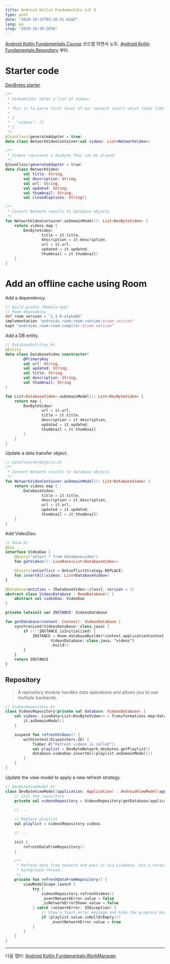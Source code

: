```yaml
---
title: Android Kotlin Fundamentals 노트 9
type: post
date: "2020-10-31T03:38:41.628Z"
lang: ko
slug: "2020-10-30-2038"
---
```


[Android Kotlin Fundamentals Course](https://codelabs.developers.google.com/android-kotlin-fundamentals/) 코드랩 하면서 노트. [Android Kotlin Fundamentals:Repository](https://codelabs.developers.google.com/codelabs/kotlin-android-training-repository/#0) 부터.

# Starter code

[DevBytes starter](https://github.com/google-developer-training/android-kotlin-fundamentals-starter-apps/tree/master/DevBytes-starter).

```kotlin
/**
 * VideoHolder holds a list of Videos.
 *
 * This is to parse first level of our network result which looks like
 *
 * {
 *   "videos": []
 * }
 */
@JsonClass(generateAdapter = true)
data class NetworkVideoContainer(val videos: List<NetworkVideo>)

/**
 * Videos represent a devbyte that can be played.
 */
@JsonClass(generateAdapter = true)
data class NetworkVideo(
        val title: String,
        val description: String,
        val url: String,
        val updated: String,
        val thumbnail: String,
        val closedCaptions: String?)

/**
 * Convert Network results to database objects
 */
fun NetworkVideoContainer.asDomainModel(): List<DevByteVideo> {
    return videos.map {
        DevByteVideo(
                title = it.title,
                description = it.description,
                url = it.url,
                updated = it.updated,
                thumbnail = it.thumbnail)
    }
}
```

# Add an offline cache using Room

Add a dependency.

```groovy
// build.gradle (Module:app)
// Room dependency
def room_version = "2.1.0-alpha06"
implementation "androidx.room:room-runtime:$room_version"
kapt "androidx.room:room-compiler:$room_version"
```

Add a DB entity.

```kotlin
// DatabaseEntities.kt
@Entity
data class DatabaseVideo constructor(
        @PrimaryKey
        val url: String,
        val updated: String,
        val title: String,
        val description: String,
        val thumbnail: String
)

fun List<DatabaseVideo>.asDomainModel(): List<DevByteVideo> {
    return map {
        DevByteVideo(
                url = it.url,
                title = it.title,
                description = it.description,
                updated = it.updated,
                thumbnail = it.thumbnail
        )
    }
}
```

Update a data transfer object.

```kotlin
// DataTransferObjects.kt
/**
 * Convert Network results to database objects
 */
fun NetworkVideoContainer.asDomainModel(): List<DatabaseVideo> {
    return videos.map {
        DatabaseVideo(
                title = it.title,
                description = it.description,
                url = it.url,
                updated = it.updated,
                thumbnail = it.thumbnail)
    }
}
```

Add VideoDao.

```kotlin
// Room.kt
@Dao
interface VideoDao {
    @Query("select * from databasevideo")
    fun getVideos(): LiveData<List<DatabaseVideo>>

    @Insert(onConflict = OnConflictStrategy.REPLACE)
    fun insertAll(videos: List<DatabaseVideo>)
}

@Database(entities = [DatabaseVideo::class], version = 1)
abstract class VideosDatabase : RoomDatabase() {
    abstract val videoDao: VideoDao
}

private lateinit var INSTANCE: VideosDatabase

fun getDatabase(context: Context): VideosDatabase {
    synchronized(VideosDatabase::class.java) {
        if (!::INSTANCE.isInitialized) {
            INSTANCE = Room.databaseBuilder(context.applicationContext,
                    VideosDatabase::class.java, "videos")
                    .build()
        }
    }
    return INSTANCE
}
```

## Repository

> A repository module handles data operations and allows you to use multiple backends.

```kotlin
// VideosRepository.kt
class VideosRepository(private val database: VideosDatabase) {
    val videos: LiveData<List<DevByteVideo>> = Transformations.map(database.videoDao.getVideos()) {
        it.asDomainModel()
    }

    suspend fun refreshVideos() {
        withContext(Dispatchers.IO) {
            Timber.d("Refresh videos is called");
            val playlist = DevByteNetwork.devbytes.getPlaylist()
            database.videoDao.insertAll(playlist.asDomainModel())
        }
    }
}
```

Update the view model to apply a new refresh strategy.

```kotlin
// DevByteViewModel.kt
class DevByteViewModel(application: Application) : AndroidViewModel(application) {
    // init the repository
    private val videosRepository = VideosRepository(getDatabase(application))

    // ...

    // Replace playlist
    val playlist = videosRepository.videos

    // ...

    init {
        refreshDataFromRepository()
    }

    /**
     * Refresh data from network and pass it via LiveData. Use a coroutine launch to get to
     * background thread.
     */
    private fun refreshDataFromRepository() {
        viewModelScope.launch {
            try {
                videosRepository.refreshVideos()
                _eventNetworkError.value = false
                _isNetworkErrorShown.value = false
            } catch (networkError: IOException) {
                // Show a Toast error message and hide the progress bar.
                if (playlist.value.isNullOrEmpty())
                    _eventNetworkError.value = true
            }
        }
    }
}
```

---

다음 챕터: [Android Kotlin Fundamentals:WorkManager](https://codelabs.developers.google.com/codelabs/kotlin-android-training-repository/#0)
